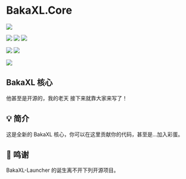 # BakaXL.Core

![](https://img.shields.io/badge/BakaXL.Core-%E6%88%91%E4%BB%AC%E5%BC%80%E6%BA%90%E4%BA%86!-4e9eee?style=flat-square)

![](https://img.shields.io/github/forks/BakaXL-Launcher/BakaXL.Core?style=flat-square)
![](https://img.shields.io/github/stars/BakaXL-Launcher/BakaXL.Core?style=flat-square)
![](https://img.shields.io/github/issues/BakaXL-Launcher/BakaXL?style=flat-square)

[![](https://img.shields.io/badge/C%23-blueviolet?style=flat-square&logo=Csharp&logoColor=ffffff)](https://dotnet.microsoft.com/zh-cn/)
[![](https://img.shields.io/badge/.NET-512BD4?style=flat-square&logo=.NET&logoColor=ffffff)](https://dotnet.microsoft.com/zh-cn/)

![](https://img.shields.io/badge/License-MIT-A31F34?style=flat-square&logo=.NET&logoColor=ffffff)

## BakaXL 核心

他甚至是开源的，我的老天
接下来就靠大家来写了！

## 💡 简介
这是全新的 BakaXL 核心，你可以在这里贡献你的代码，甚至是...加入彩蛋。

## 🙏 鸣谢
BakaXL-Launcher 的诞生离不开下列开源项目。
